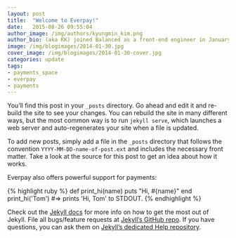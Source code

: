 ```yaml
---
layout: post
title:  "Welcome to Everpay!"
date:   2015-08-26 09:55:04
author_image: /img/authors/kyungmin_kim.png
author_bio: (aka KK) joined Balanced as a front-end engineer in January 2014 after attending App Academy. She launched her career at Google as a UX designer. 
image: /img/blogimages/2014-01-30.jpg
cover_image: /img/blogimages/2014-01-30-cover.jpg
categories: update
tags: 
- payments_space
- everpay
- payments
---
```



You’ll find this post in your `_posts` directory. Go ahead and edit it and re-build the site to see your changes. You can rebuild the site in many different ways, but the most common way is to run `jekyll serve`, which launches a web server and auto-regenerates your site when a file is updated.

To add new posts, simply add a file in the `_posts` directory that follows the convention `YYYY-MM-DD-name-of-post.ext` and includes the necessary front matter. Take a look at the source for this post to get an idea about how it works.

Everpay also offers powerful support for payments:

{% highlight ruby %}
def print_hi(name)
  puts "Hi, #{name}"
end
print_hi('Tom')
#=> prints 'Hi, Tom' to STDOUT.
{% endhighlight %}

Check out the [Jekyll docs][jekyll] for more info on how to get the most out of Jekyll. File all bugs/feature requests at [Jekyll’s GitHub repo][jekyll-gh]. If you have questions, you can ask them on [Jekyll’s dedicated Help repository][jekyll-help].

[jekyll]:      http://jekyllrb.com
[jekyll-gh]:   https://github.com/jekyll/jekyll
[jekyll-help]: https://github.com/jekyll/jekyll-help
